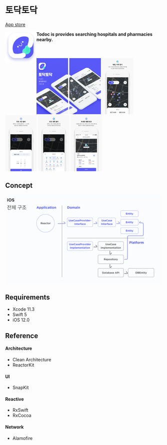 # 토닥토닥
[App store](https://itunes.apple.com/kr/app/tiptap/id1439433799?mt=8)

<img align="left" width="100" height="100" src="./pictures/splashIcon.png"/> **Todoc is provides searching hospitals and pharmacies nearby.** <br/>
<br/>
<br/>
<br/>
<img src="./pictures/screen1.png" width="20%" height="20%" /> <img src="./pictures/screen2.png" width="20%" height="20%"/>
<img src="./pictures/screen3.png" width="20%" height="20%" /> <img src="./pictures/screen4.png" width="20%" height="20%"/> <img src="./pictures/screen5.png" width="20%" height="20%" /> <img src="./pictures/screen6.png" width="20%" height="20%"/> 

## Concept

<img src="./pictures/architecture.png"/>

 

## Requirements
- Xcode 11.3
- Swift 5
- iOS 12.0


## Reference
#### Architecture
- Clean Architecture
- ReactorKit

#### UI
- SnapKit

#### Reactive
- RxSwift
- RxCocoa

#### Network
- Alamofire

